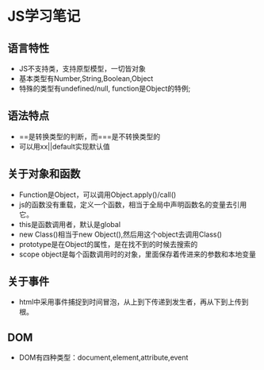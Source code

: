 # JS学习笔记
## 语言特性
- JS不支持类，支持原型模型，一切皆对象
- 基本类型有Number,String,Boolean,Object
- 特殊的类型有undefined/null, function是Object的特例;
## 语法特点
- ==是转换类型的判断，而===是不转换类型的
- 可以用xx||default实现默认值
## 关于对象和函数
- Function是Object，可以调用Object.apply()/call()
- js的函数没有重载，定义一个函数，相当于全局中声明函数名的变量去引用它。
- this是函数调用者，默认是global
- new Class()相当于new Object(),然后用这个object去调用Class()
- prototype是在Object的属性，是在找不到的时候去搜索的
- scope object是每个函数调用时的对象，里面保存着传进来的参数和本地变量
## 关于事件
- html中采用事件捕捉到时间冒泡，从上到下传递到发生者，再从下到上传到根。
## DOM
- DOM有四种类型：document,element,attribute,event